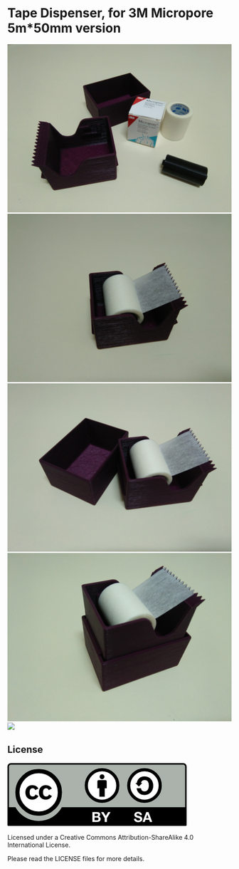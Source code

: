 # Tape Dispenser, for 3M Micropore 5m*50mm version

<img src="./img/001.jpg">
<img src="./img/002.jpg">
<img src="./img/003.jpg">
<img src="./img/004.jpg">
<img src="./img/005.png">

## License

<img src="./img/by-sa.png">

Licensed under a Creative Commons Attribution-ShareAlike 4.0 International License. 

Please read the LICENSE files for more details.
